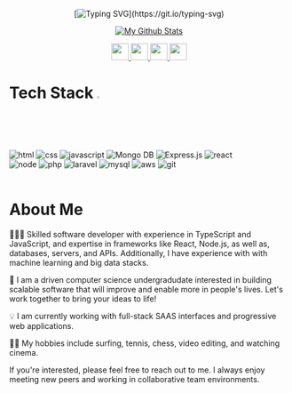 <div id="header" align="center">
  
  <img src="https://komarev.com/ghpvc/?username=thedigitalchief&style=flat-square&color=blue" alt=""/> 
  
 [![Typing SVG](https://readme-typing-svg.herokuapp.com?font=comfortaa&color=FFFFF&size=21&width=500&lines=Hello!+I'm+Dylan...;A+computer+science+undergraduate..;A+full-stack+developer+and+machine+learning+enthusiast..;)](https://git.io/typing-svg)


   [![My Github Stats](https://github-stats-alpha.vercel.app/api?username=thedigitalchief&cc=000&tc=fff&ic=fff&bc=000 "My Stats")](https://github-stats-alpha.vercel.app/api?username=thedigitalchief&cc=000&tc=fff&ic=fff&bc=000 "My Github Stats")

  
  <a href="https://www.dylanhnguyen.com" title="Portfolio ">
  <img height="30" width="31" src="https://cdn-icons-png.flaticon.com/512/1006/1006771.png" />
</a>
   <a href="https://www.linkedin.com/in/dylanhnguyen" title="LinkedIn">
  <img height="30" width="31" src="https://cdn-icons-png.flaticon.com/512/145/145807.png" />
</a>
<a href="https://github.com/thedigitalchief" title="GitHub">
  <img height="30" width="31" src="https://cdn-icons-png.flaticon.com/512/1051/1051275.png" />
   </a>
<a href="mailto:me@dylanhnguyen.com" title="Email"> 
  <img height="30" width="31" src="https://cdn-icons-png.flaticon.com/512/888/888853.png" />
  </a> 
   
  </div>

<div align = "left">

# Tech Stack <img src = "https://media2.giphy.com/media/QssGEmpkyEOhBCb7e1/giphy.gif?cid=ecf05e47a0n3gi1bfqntqmob8g9aid1oyj2wr3ds3mg700bl&rid=giphy.gif" width = 2%> 
  
<img src="https://img.shields.io/badge/-HTML5-E34F26?style=for-the-badge&logo=html5&logoColor=white" alt="html">
<img src="https://img.shields.io/badge/-CSS3-1572B6?style=for-the-badge&logo=css3" alt="css">
<img src="https://img.shields.io/badge/-JavaScript-black?style=for-the-badge&logo=javascript" alt="javascript">
<img src="https://img.shields.io/badge/-Mongo%20db-black?style=for-the-badge&logo=mongodb" alt="Mongo DB">
<img src="https://img.shields.io/badge/-Express-black?style=for-the-badge&logo=express" alt="Express.js">
<img src="https://img.shields.io/badge/-React-black?style=for-the-badge&logo=react" alt="react"><br>
<img src="https://img.shields.io/badge/-Nodejs-black?style=for-the-badge&logo=Node.js" alt="node"> 
<img src="https://img.shields.io/badge/-Php-black?style=for-the-badge&logo=Php" alt="php">
<img src="https://img.shields.io/badge/-Laravel-E34F26?style=for-the-badge&logo=laravel&logoColor=white" alt="laravel">
<img src="https://img.shields.io/badge/-MySQL-black?style=for-the-badge&logo=mysql" alt="mysql">
<img src="https://img.shields.io/badge/Amazon%20AWS-232F3E?style=for-the-badge&logo=amazon-aws" alt="aws">
<img src="https://img.shields.io/badge/-Git-black?style=for-the-badge&logo=git" alt="git">
  <br>
  <br />
  
#  About Me
    
  👨🏻‍💻  Skilled software developer with experience in TypeScript and JavaScript, and expertise in frameworks like React, Node.js, as well as, databases, servers, and APIs. Additionally, I have experience with with machine learning and big data stacks. <br>
  
  🤝 I am a driven computer science undergradudate interested in building scalable software that will improve and enable more in people's lives. Let's work together to bring your ideas to life! <br>
  
  💡 I am currently working with full-stack SAAS interfaces and progressive web applications. <br>
    
  🏄‍♂️ My hobbies include surfing, tennis, chess, video editing, and watching cinema. <br>
  
  If you're interested, please feel free to reach out to me.  I always enjoy meeting new peers and working in collaborative team environments.<br>


